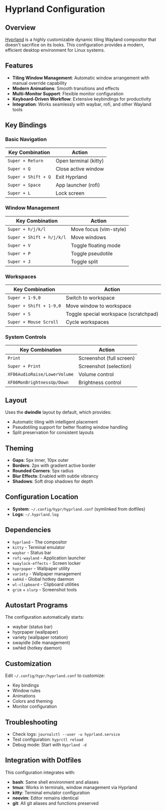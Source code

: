 # Hyprland Configuration

## Overview
[Hyprland](https://hyprland.org) is a highly customizable dynamic tiling Wayland compositor that doesn't sacrifice on its looks. This configuration provides a modern, efficient desktop environment for Linux systems.

## Features
- **Tiling Window Management**: Automatic window arrangement with manual override capability
- **Modern Animations**: Smooth transitions and effects
- **Multi-Monitor Support**: Flexible monitor configuration
- **Keyboard-Driven Workflow**: Extensive keybindings for productivity
- **Integration**: Works seamlessly with waybar, rofi, and other Wayland tools

## Key Bindings

### Basic Navigation
| Key Combination | Action |
|---|---|
| `Super + Return` | Open terminal (kitty) |
| `Super + Q` | Close active window |
| `Super + Shift + Q` | Exit Hyprland |
| `Super + Space` | App launcher (rofi) |
| `Super + L` | Lock screen |

### Window Management
| Key Combination | Action |
|---|---|
| `Super + h/j/k/l` | Move focus (vim-style) |
| `Super + Shift + h/j/k/l` | Move windows |
| `Super + V` | Toggle floating mode |
| `Super + P` | Toggle pseudotile |
| `Super + J` | Toggle split |

### Workspaces
| Key Combination | Action |
|---|---|
| `Super + 1-9,0` | Switch to workspace |
| `Super + Shift + 1-9,0` | Move window to workspace |
| `Super + S` | Toggle special workspace (scratchpad) |
| `Super + Mouse Scroll` | Cycle workspaces |

### System Controls
| Key Combination | Action |
|---|---|
| `Print` | Screenshot (full screen) |
| `Super + Print` | Screenshot (selection) |
| `XF86AudioRaise/LowerVolume` | Volume control |
| `XF86MonBrightnessUp/Down` | Brightness control |

## Layout
Uses the **dwindle** layout by default, which provides:
- Automatic tiling with intelligent placement
- Pseudotiling support for better floating window handling
- Split preservation for consistent layouts

## Theming
- **Gaps**: 5px inner, 10px outer
- **Borders**: 2px with gradient active border
- **Rounded Corners**: 5px radius
- **Blur Effects**: Enabled with subtle vibrancy
- **Shadows**: Soft drop shadows for depth

## Configuration Location
- **System**: `~/.config/hypr/hyprland.conf` (symlinked from dotfiles)
- **Logs**: `~/.hyprland.log`

## Dependencies
- `hyprland` - The compositor
- `kitty` - Terminal emulator
- `waybar` - Status bar
- `rofi-wayland` - Application launcher
- `swaylock-effects` - Screen locker
- `hyprpaper` - Wallpaper utility
- `variety` - Wallpaper management
- `swhkd` - Global hotkey daemon
- `wl-clipboard` - Clipboard utilities
- `grim` + `slurp` - Screenshot tools

## Autostart Programs
The configuration automatically starts:
- waybar (status bar)
- hyprpaper (wallpaper)
- variety (wallpaper rotation)
- swayidle (idle management)
- swhkd (hotkey daemon)

## Customization
Edit `~/.config/hypr/hyprland.conf` to customize:
- Key bindings
- Window rules
- Animations
- Colors and theming
- Monitor configuration

## Troubleshooting
- Check logs: `journalctl --user -u hyprland.service`
- Test configuration: `hyprctl reload`
- Debug mode: Start with `Hyprland -d`

## Integration with Dotfiles
This configuration integrates with:
- **bash**: Same shell environment and aliases
- **tmux**: Works in terminals, window management via Hyprland
- **kitty**: Terminal emulator configuration
- **neovim**: Editor remains identical
- **git**: All git aliases and functions preserved